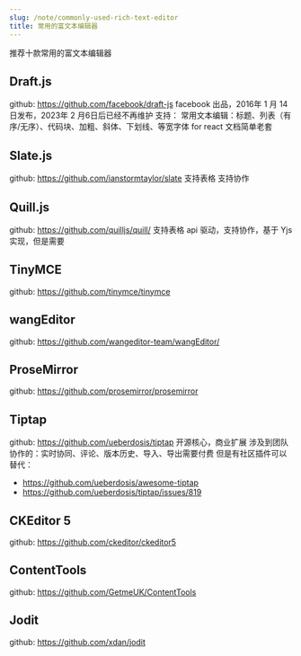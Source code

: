 ```yaml
---
slug: /note/commonly-used-rich-text-editor
title: 常用的富文本编辑器
---
```

推荐十款常用的富文本编辑器
## Draft.js
github: https://github.com/facebook/draft-js
facebook 出品，2016年 1 月 14 日发布，2023年 2 月6日后已经不再维护
支持：
常用文本编辑：标题、列表（有序/无序）、代码块、加粗、斜体、下划线、等宽字体
for react
文档简单老套

## Slate.js
github: https://github.com/ianstormtaylor/slate
支持表格
支持协作

## Quill.js
github: https://github.com/quilljs/quill/
支持表格
api 驱动，支持协作，基于 Yjs 实现，但是需要

## TinyMCE
github: https://github.com/tinymce/tinymce

## wangEditor
github: https://github.com/wangeditor-team/wangEditor/

## ProseMirror
github: https://github.com/prosemirror/prosemirror

## Tiptap
github: https://github.com/ueberdosis/tiptap
开源核心，商业扩展
涉及到团队协作的：实时协同、评论、版本历史、导入、导出需要付费
但是有社区插件可以替代：
- https://github.com/ueberdosis/awesome-tiptap
- https://github.com/ueberdosis/tiptap/issues/819

## CKEditor 5
github: https://github.com/ckeditor/ckeditor5

## ContentTools
github: https://github.com/GetmeUK/ContentTools

## Jodit
github: https://github.com/xdan/jodit
